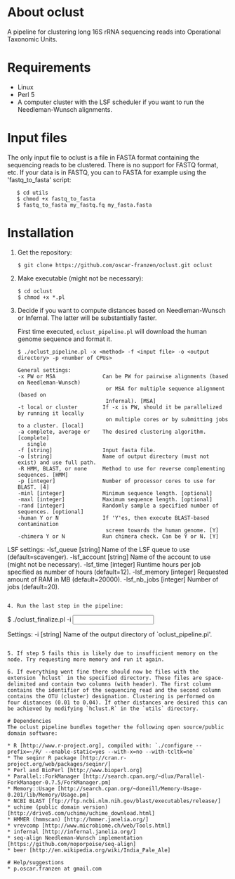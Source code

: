 # About oclust
A pipeline for clustering long 16S rRNA sequencing reads into Operational Taxonomic Units.

# Requirements
* Linux
* Perl 5
* A computer cluster with the LSF scheduler if you want to run the Needleman-Wunsch alignments.

# Input files
The only input file to oclust is a file in FASTA format containing the sequencing reads to be
clustered. There is no support for FASTQ format, etc. If your data is in FASTQ, you can to FASTA
for example using the 'fastq_to_fasta' script:

```
   $ cd utils
   $ chmod +x fastq_to_fasta
   $ fastq_to_fasta my_fastq.fq my_fasta.fasta
```

# Installation
1. Get the repository:

   `$ git clone https://github.com/oscar-franzen/oclust.git oclust`

2. Make executable (might not be necessary):

   ```
   $ cd oclust
   $ chmod +x *.pl
   ```

3. Decide if you want to compute distances based on Needleman-Wunsch or Infernal. The latter will
   be substantially faster.

   First time executed, `oclust_pipeline.pl` will download the human genome sequence and
   format it.

   ```
   $ ./oclust_pipeline.pl -x <method> -f <input file> -o <output directory> -p <number of CPUs>

   General settings:
   -x PW or MSA               Can be PW for pairwise alignments (based on Needleman-Wunsch)
                               or MSA for multiple sequence alignment (based on
                               Infernal). [MSA]
   -t local or cluster        If -x is PW, should it be parallelized by running it locally
                               on multiple cores or by submitting jobs to a cluster. [local]
   -a complete, average or    The desired clustering algorithm. [complete]
      single    
   -f [string]                Input fasta file.
   -o [string]                Name of output directory (must not exist) and use full path.
   -R HMM, BLAST, or none     Method to use for reverse complementing sequences. [HMM]
   -p [integer]               Number of processor cores to use for BLAST. [4]
   -minl [integer]            Minimum sequence length. [optional]
   -maxl [integer]            Maximum sequence length. [optional]
   -rand [integer]            Randomly sample a specified number of sequences. [optional]
   -human Y or N              If 'Y'es, then execute BLAST-based contamination
                               screen towards the human genome. [Y]
   -chimera Y or N            Run chimera check. Can be Y or N. [Y]

  LSF settings:
   -lsf_queue [string]       Name of the LSF queue to use (default=scavenger).
   -lsf_account [string]     Name of the account to use (might not be necessary).
   -lsf_time [integer]       Runtime hours per job specified as number of hours (default=12).
   -lsf_memory [integer]     Requested amount of RAM in MB (default=20000).
   -lsf_nb_jobs [integer]    Number of jobs (default=20).
   ```

4. Run the last step in the pipeline:

   ```
   $ ./oclust_finalize.pl -i <input directory>

   Settings:
   -i [string]                  Name of the output directory of `oclust_pipeline.pl'.
   ```

5. If step 5 fails this is likely due to insufficient memory on the node. Try requesting more memory and run it again.

6. If everything went fine there should now be files with the extension `hclust` in the specified directory. These files are space-delimited and contain two columns (with header). The first column contains the identifier of the sequencing read and the second column contains the OTU (cluster) designation. Clustering is performed on four distances (0.01 to 0.04). If other distances are desired this can be achieved by modifying `hclust.R` in the `utils` directory.

# Dependencies
The oclust pipeline bundles together the following open source/public domain software:

* R [http://www.r-project.org], compiled with: `./configure --prefix=~/R/ --enable-static=yes --with-x=no --with-tcltk=no`
* The seqinr R package [http://cran.r-project.org/web/packages/seqinr/]
* Perl and BioPerl [http://www.bioperl.org]
* Parallel::ForkManager [http://search.cpan.org/~dlux/Parallel-ForkManager-0.7.5/ForkManager.pm]
* Memory::Usage [http://search.cpan.org/~doneill/Memory-Usage-0.201/lib/Memory/Usage.pm]
* NCBI BLAST [ftp://ftp.ncbi.nlm.nih.gov/blast/executables/release/]
* uchime (public domain version) [http://drive5.com/uchime/uchime_download.html]
* HMMER (hmmscan) [http://hmmer.janelia.org/]
* vrevcomp [http://www.microbiome.ch/web/Tools.html]
* infernal [http://infernal.janelia.org/]
* seq-align Needleman-Wunsch implementation [https://github.com/noporpoise/seq-align]
* beer [http://en.wikipedia.org/wiki/India_Pale_Ale]

# Help/suggestions
* p.oscar.franzen at gmail.com
